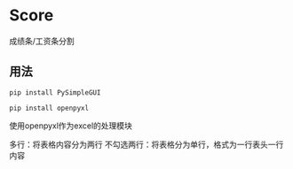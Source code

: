 # Score
成绩条/工资条分割
## 用法
```pip install PySimpleGUI```

```pip install openpyxl ```

使用openpyxl作为excel的处理模块

多行：将表格内容分为两行
不勾选两行：将表格分为单行，格式为一行表头一行内容
